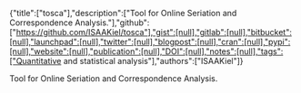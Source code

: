 {"title":["tosca"],"description":["Tool for Online Seriation and Correspondence Analysis."],"github":["https://github.com/ISAAKiel/tosca"],"gist":[null],"gitlab":[null],"bitbucket":[null],"launchpad":[null],"twitter":[null],"blogpost":[null],"cran":[null],"pypi":[null],"website":[null],"publication":[null],"DOI":[null],"notes":[null],"tags":["Quantitative and statistical analysis"],"authors":["ISAAKiel"]}

Tool for Online Seriation and Correspondence Analysis.